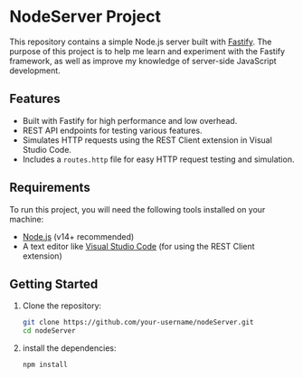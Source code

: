 # NodeServer Project

This repository contains a simple Node.js server built with [Fastify](https://www.fastify.io/). The purpose of this project is to help me learn and experiment with the Fastify framework, as well as improve my knowledge of server-side JavaScript development.

## Features

- Built with Fastify for high performance and low overhead.
- REST API endpoints for testing various features.
- Simulates HTTP requests using the REST Client extension in Visual Studio Code.
- Includes a `routes.http` file for easy HTTP request testing and simulation.

## Requirements

To run this project, you will need the following tools installed on your machine:

- [Node.js](https://nodejs.org/en/) (v14+ recommended)
- A text editor like [Visual Studio Code](https://code.visualstudio.com/) (for using the REST Client extension)

## Getting Started

1. Clone the repository:

   ```bash
   git clone https://github.com/your-username/nodeServer.git
   cd nodeServer
   ```
2. install the dependencies:
    ```bash
   npm install
   ```